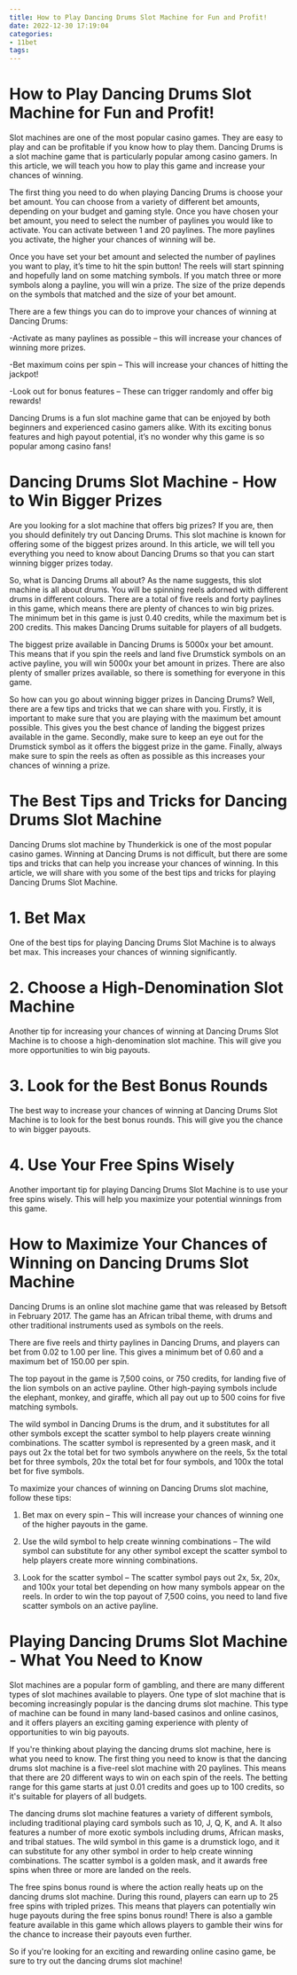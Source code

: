 ```yaml
---
title: How to Play Dancing Drums Slot Machine for Fun and Profit!
date: 2022-12-30 17:19:04
categories:
- 11bet
tags:
---
```



#  How to Play Dancing Drums Slot Machine for Fun and Profit!

Slot machines are one of the most popular casino games. They are easy to play and can be profitable if you know how to play them. Dancing Drums is a slot machine game that is particularly popular among casino gamers. In this article, we will teach you how to play this game and increase your chances of winning.

The first thing you need to do when playing Dancing Drums is choose your bet amount. You can choose from a variety of different bet amounts, depending on your budget and gaming style. Once you have chosen your bet amount, you need to select the number of paylines you would like to activate. You can activate between 1 and 20 paylines. The more paylines you activate, the higher your chances of winning will be.

Once you have set your bet amount and selected the number of paylines you want to play, it’s time to hit the spin button! The reels will start spinning and hopefully land on some matching symbols. If you match three or more symbols along a payline, you will win a prize. The size of the prize depends on the symbols that matched and the size of your bet amount.

There are a few things you can do to improve your chances of winning at Dancing Drums:

-Activate as many paylines as possible – this will increase your chances of winning more prizes.

-Bet maximum coins per spin – This will increase your chances of hitting the jackpot!

-Look out for bonus features – These can trigger randomly and offer big rewards!

Dancing Drums is a fun slot machine game that can be enjoyed by both beginners and experienced casino gamers alike. With its exciting bonus features and high payout potential, it’s no wonder why this game is so popular among casino fans!

#  Dancing Drums Slot Machine - How to Win Bigger Prizes

Are you looking for a slot machine that offers big prizes? If you are, then you should definitely try out Dancing Drums. This slot machine is known for offering some of the biggest prizes around. In this article, we will tell you everything you need to know about Dancing Drums so that you can start winning bigger prizes today.

So, what is Dancing Drums all about? As the name suggests, this slot machine is all about drums. You will be spinning reels adorned with different drums in different colours. There are a total of five reels and forty paylines in this game, which means there are plenty of chances to win big prizes. The minimum bet in this game is just 0.40 credits, while the maximum bet is 200 credits. This makes Dancing Drums suitable for players of all budgets.

The biggest prize available in Dancing Drums is 5000x your bet amount. This means that if you spin the reels and land five Drumstick symbols on an active payline, you will win 5000x your bet amount in prizes. There are also plenty of smaller prizes available, so there is something for everyone in this game.

So how can you go about winning bigger prizes in Dancing Drums? Well, there are a few tips and tricks that we can share with you. Firstly, it is important to make sure that you are playing with the maximum bet amount possible. This gives you the best chance of landing the biggest prizes available in the game. Secondly, make sure to keep an eye out for the Drumstick symbol as it offers the biggest prize in the game. Finally, always make sure to spin the reels as often as possible as this increases your chances of winning a prize.

#  The Best Tips and Tricks for Dancing Drums Slot Machine

Dancing Drums slot machine by Thunderkick is one of the most popular casino games. Winning at Dancing Drums is not difficult, but there are some tips and tricks that can help you increase your chances of winning. In this article, we will share with you some of the best tips and tricks for playing Dancing Drums Slot Machine.

# 1. Bet Max

One of the best tips for playing Dancing Drums Slot Machine is to always bet max. This increases your chances of winning significantly.

# 2. Choose a High-Denomination Slot Machine

Another tip for increasing your chances of winning at Dancing Drums Slot Machine is to choose a high-denomination slot machine. This will give you more opportunities to win big payouts.

# 3. Look for the Best Bonus Rounds

The best way to increase your chances of winning at Dancing Drums Slot Machine is to look for the best bonus rounds. This will give you the chance to win bigger payouts.

# 4. Use Your Free Spins Wisely

Another important tip for playing Dancing Drums Slot Machine is to use your free spins wisely. This will help you maximize your potential winnings from this game.

#  How to Maximize Your Chances of Winning on Dancing Drums Slot Machine

Dancing Drums is an online slot machine game that was released by Betsoft in February 2017. The game has an African tribal theme, with drums and other traditional instruments used as symbols on the reels.

There are five reels and thirty paylines in Dancing Drums, and players can bet from 0.02 to 1.00 per line. This gives a minimum bet of 0.60 and a maximum bet of 150.00 per spin.

The top payout in the game is 7,500 coins, or 750 credits, for landing five of the lion symbols on an active payline. Other high-paying symbols include the elephant, monkey, and giraffe, which all pay out up to 500 coins for five matching symbols.

The wild symbol in Dancing Drums is the drum, and it substitutes for all other symbols except the scatter symbol to help players create winning combinations. The scatter symbol is represented by a green mask, and it pays out 2x the total bet for two symbols anywhere on the reels, 5x the total bet for three symbols, 20x the total bet for four symbols, and 100x the total bet for five symbols.

To maximize your chances of winning on Dancing Drums slot machine, follow these tips:

1) Bet max on every spin – This will increase your chances of winning one of the higher payouts in the game.

2) Use the wild symbol to help create winning combinations – The wild symbol can substitute for any other symbol except the scatter symbol to help players create more winning combinations.

3) Look for the scatter symbol – The scatter symbol pays out 2x, 5x, 20x, and 100x your total bet depending on how many symbols appear on the reels. In order to win the top payout of 7,500 coins, you need to land five scatter symbols on an active payline.

#  Playing Dancing Drums Slot Machine - What You Need to Know

Slot machines are a popular form of gambling, and there are many different types of slot machines available to players. One type of slot machine that is becoming increasingly popular is the dancing drums slot machine. This type of machine can be found in many land-based casinos and online casinos, and it offers players an exciting gaming experience with plenty of opportunities to win big payouts.

If you're thinking about playing the dancing drums slot machine, here is what you need to know. The first thing you need to know is that the dancing drums slot machine is a five-reel slot machine with 20 paylines. This means that there are 20 different ways to win on each spin of the reels. The betting range for this game starts at just 0.01 credits and goes up to 100 credits, so it's suitable for players of all budgets.

The dancing drums slot machine features a variety of different symbols, including traditional playing card symbols such as 10, J, Q, K, and A. It also features a number of more exotic symbols including drums, African masks, and tribal statues. The wild symbol in this game is a drumstick logo, and it can substitute for any other symbol in order to help create winning combinations. The scatter symbol is a golden mask, and it awards free spins when three or more are landed on the reels.

The free spins bonus round is where the action really heats up on the dancing drums slot machine. During this round, players can earn up to 25 free spins with tripled prizes. This means that players can potentially win huge payouts during the free spins bonus round! There is also a gamble feature available in this game which allows players to gamble their wins for the chance to increase their payouts even further.

So if you're looking for an exciting and rewarding online casino game, be sure to try out the dancing drums slot machine!